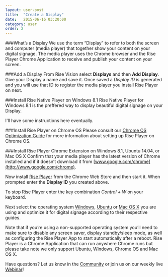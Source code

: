 ```yaml
---
layout: user-post
title:  "Create a Display"
date:   2015-06-16 03:20:00
category: user
order: 2
---
```


###What’s a Display
We use the term “Display” to refer to both the screen and computer (media player) that together show your content on your digital signage. The media player uses 
the Chrome browser and the Rise Player Chrome Application to receive and publish your content on your screen. 

###Add a Display
From Rise Vision select **Displays** and then **Add Display**. Give your Display a name and save it.
Once saved a *Display ID* is generated and you will use that ID to register the media player you install Rise Player on next.

###Install Rise Native Player on Windows 8.1
Rise Native Player for Windows 8.1 is the preffered way to display beautiful digital signage on your Display.

I'll have some instructions here eventually.

###Install Rise Player on Chrome OS
Please consult our [Chrome OS Optimization Guide](user/advanced/display/configure-kiosk-mode) for more information about setting up Rise Player on Chrome OS.

###Install Rise Player Chrome Extension on Windows 8.1, Ubuntu 14.04, or Mac OS X
Confirm that your media player has the latest version of Chrome installed and if it doesn’t download it from [www.google.com/chrome](http://www.google.com/chrome).

Now install [Rise Player](https://chrome.google.com/webstore/detail/rise-vision-chrome-app-pl/mfpgpdablffhbfofnhlpgmokokbahooi) from the Chrome Web Store and 
then start it. When prompted enter the **Display ID** you created above.

To stop Rise Player enter the key combination *Control + W* on your keyboard.

Next select the operating system [Windows](user/advanced/display/chrome-player-windows), [Ubuntu](user/advanced/display/chrome-player-linux) or [Mac OS X](user/advanced/display/chrome-player-mac) you are using and optimize it for digital signage according to their respective guides.

Note that if you’re using a non-supported operating system you’ll need to make sure to disable any screen saver, display standby/sleep mode, as well as 
configuring the Rise Player App to start automatically after a reboot. Rise Player is a Chrome Application that can run anywhere Chrome runs but please take 
note we only support Ubuntu, Windows, Chrome OS and Mac OS X.

Have questions? Let us know in the [Community](http://community.risevision.com) or join us on our weekly live [Webinar](https://www.risevision.com/webinars)!